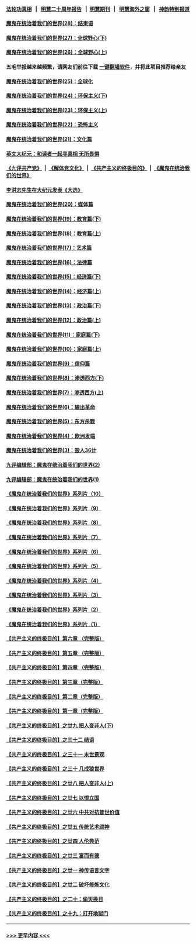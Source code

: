 #### [法轮功真相](https://github.com/gfw-breaker/truth/blob/master/README.md?t=0) &nbsp;&nbsp;|&nbsp;&nbsp; [明慧二十周年报告](https://github.com/gfw-breaker/mh-reports/blob/master/README.md?t=0) &nbsp;&nbsp;|&nbsp;&nbsp;[明慧期刊](https://github.com/gfw-breaker/mh-qikan) &nbsp;&nbsp;|&nbsp;&nbsp; [明慧海外之窗](https://github.com/gfw-breaker/mh-news/blob/master/README.md?t=0) &nbsp;&nbsp;|&nbsp;&nbsp; [神韵特别报道](https://github.com/gfw-breaker/mh-news/blob/master/shenyun.md?t=0)
#### [魔鬼在统治着我们的世界(28)：结束语](../pages/nsc422/n10936246.md?t=06111953) 
#### [魔鬼在统治着我们的世界(27)：全球野心(下)](../pages/nsc422/n10928319.md?t=06111953) 
#### [魔鬼在统治着我们的世界(26)：全球野心(上)](../pages/nsc422/n10900318.md?t=06111953) 
#### 五毛举报越来越频繁，请网友们前往下载 [一键翻墙软件](https://github.com/gfw-breaker/ssr-accounts)，并将此项目推荐给亲友
#### [魔鬼在统治着我们的世界(25)：全球化](../pages/nsc422/n10788205.md?t=06111953) 
#### [魔鬼在统治着我们的世界(24)：环保主义(下)](../pages/nsc422/n10695307.md?t=06111953) 
#### [魔鬼在统治着我们的世界(23)：环保主义(上)](../pages/nsc422/n10688613.md?t=06111953) 
#### [魔鬼在统治着我们的世界(22)：恐怖主义](../pages/nsc422/n10614727.md?t=06111953) 
#### [魔鬼在统治着我们的世界(21)：文化篇](../pages/nsc422/n10597706.md?t=06111953) 
#### [英文大纪元：和读者一起寻真相 无所畏惧](../pages/nsc422/n12542027.md?t=06111953) 
#### [《九评共产党》](https://github.com/begood0513/9ping.md/blob/master/README.md) &nbsp;|&nbsp; [《解体党文化》](../../../../jtdwh.md/blob/master/README.md)  &nbsp;|&nbsp; [《共产主义的终极目的》](../../../../gczydzjmd.md/blob/master/README.md) &nbsp;|&nbsp; [《魔鬼在统治我们的世界》](../../../../mgztzwmdsj.md/blob/master/README.md) 
#### [李洪志先生在大纪元发表《大选》](../pages/nsc422/n12534746.md?t=06111953) 
#### [魔鬼在统治着我们的世界(20)：媒体篇](../pages/nsc422/n10586579.md?t=06111953) 
#### [魔鬼在统治着我们的世界(19)：教育篇(下)](../pages/nsc422/n10564808.md?t=06111953) 
#### [魔鬼在统治着我们的世界(18)：教育篇(上)](../pages/nsc422/n10526970.md?t=06111953) 
#### [魔鬼在统治着我们的世界(17)：艺术篇](../pages/nsc422/n10499093.md?t=06111953) 
#### [魔鬼在统治着我们的世界(16)：法律篇](../pages/nsc422/n10485969.md?t=06111953) 
#### [魔鬼在统治着我们的世界(15)：经济篇(下)](../pages/nsc422/n10469975.md?t=06111953) 
#### [魔鬼在统治着我们的世界(14)：经济篇(上)](../pages/nsc422/n10457370.md?t=06111953) 
#### [魔鬼在统治着我们的世界(13)：政治篇(下)](../pages/nsc422/n10448270.md?t=06111953) 
#### [魔鬼在统治着我们的世界(12)：政治篇(上)](../pages/nsc422/n10444576.md?t=06111953) 
#### [魔鬼在统治着我们的世界(11)：家庭篇(下)](../pages/nsc422/n10440961.md?t=06111953) 
#### [魔鬼在统治着我们的世界(10)：家庭篇(上)](../pages/nsc422/n10435448.md?t=06111953) 
#### [魔鬼在统治着我们的世界(9)：信仰篇](../pages/nsc422/n10432159.md?t=06111953) 
#### [魔鬼在统治着我们的世界(8)：渗透西方(下)](../pages/nsc422/n10429603.md?t=06111953) 
#### [魔鬼在统治着我们的世界(7)：渗透西方(上)](../pages/nsc422/n10426013.md?t=06111953) 
#### [魔鬼在统治着我们的世界(6)：输出革命](../pages/nsc422/n10421536.md?t=06111953) 
#### [魔鬼在统治着我们的世界(5)：东方杀戮](../pages/nsc422/n10417707.md?t=06111953) 
#### [魔鬼在统治着我们的世界(4)：欧洲发端](../pages/nsc422/n10414890.md?t=06111953) 
#### [魔鬼在统治着我们的世界(3)：毁人36计](../pages/nsc422/n10411583.md?t=06111953) 
#### [九评编辑部：魔鬼在统治着我们的世界(2)](../pages/nsc422/n10410036.md?t=06111953) 
#### [九评编辑部：魔鬼在统治着我们的世界(1)](../pages/nsc422/n10406825.md?t=06111953) 
#### [《魔鬼在统治着我们的世界》系列片（10）](../pages/nsc422/n12292670.md?t=06111953) 
#### [《魔鬼在统治着我们的世界》系列片（9）](../pages/nsc422/n12290859.md?t=06111953) 
#### [《魔鬼在统治着我们的世界》系列片（8）](../pages/nsc422/n12287445.md?t=06111953) 
#### [《魔鬼在统治着我们的世界》系列片（7）](../pages/nsc422/n12283425.md?t=06111953) 
#### [《魔鬼在统治着我们的世界》系列片（6）](../pages/nsc422/n12282314.md?t=06111953) 
#### [《魔鬼在统治着我们的世界》系列片（5）](../pages/nsc422/n12281419.md?t=06111953) 
#### [《魔鬼在统治着我们的世界》系列片（4）](../pages/nsc422/n12274024.md?t=06111953) 
#### [《魔鬼在统治着我们的世界》系列片（3）](../pages/nsc422/n12271322.md?t=06111953) 
#### [《魔鬼在统治着我们的世界》系列片（2）](../pages/nsc422/n12269049.md?t=06111953) 
#### [《魔鬼在统治着我们的世界》系列片（1）](../pages/nsc422/n12267575.md?t=06111953) 
#### [【共产主义的终极目的】第六章 （完整版）](../pages/nsc422/n11428913.md?t=06111953) 
#### [【共产主义的终极目的】第五章 （完整版）](../pages/nsc422/n11428912.md?t=06111953) 
#### [【共产主义的终极目的】第四章 （完整版）](../pages/nsc422/n11428907.md?t=06111953) 
#### [【共产主义的终极目的】第三章（完整版）](../pages/nsc422/n11428848.md?t=06111953) 
#### [【共产主义的终极目的】第二章（完整版）](../pages/nsc422/n11428831.md?t=06111953) 
#### [【共产主义的终极目的】第一章（完整版）](../pages/nsc422/n11417651.md?t=06111953) 
#### [【共产主义的终极目的】之廿九 把人变非人(下)](../pages/nsc422/n11344140.md?t=06111953) 
#### [【共产主义的终极目的】之三十二 结语](../pages/nsc422/n11360535.md?t=06111953) 
#### [【共产主义的终极目的】之三十一 末世景观](../pages/nsc422/n11351129.md?t=06111953) 
#### [【共产主义的终极目的】之三十 几成狼世界](../pages/nsc422/n11348280.md?t=06111953) 
#### [【共产主义的终极目的】之廿八 把人变非人(上)](../pages/nsc422/n11340492.md?t=06111953) 
#### [【共产主义的终极目的】之廿七 以恨立国](../pages/nsc422/n11336944.md?t=06111953) 
#### [【共产主义的终极目的】之廿六 中共对抗普世价值](../pages/nsc422/n11324785.md?t=06111953) 
#### [【共产主义的终极目的】之廿五 传统艺术颂神](../pages/nsc422/n11296396.md?t=06111953) 
#### [【共产主义的终极目的】之廿四 人伦典范](../pages/nsc422/n11296397.md?t=06111953) 
#### [【共产主义的终极目的】之廿三 富而有德](../pages/nsc422/n11283598.md?t=06111953) 
#### [【共产主义的终极目的】之廿一 神传语言文字](../pages/nsc422/n11263265.md?t=06111953) 
#### [【共产主义的终极目的】之廿二 破坏修炼文化](../pages/nsc422/n11245728.md?t=06111953) 
#### [【共产主义的终极目的】之二十：偷天换日](../pages/nsc422/n11238846.md?t=06111953) 
#### [【共产主义的终极目的】之十九：打开地狱门](../pages/nsc422/n11206376.md?t=06111953) 

----
#### [ >>> 更早内容 <<< ](../indexes/nsc422-earlier.md)
